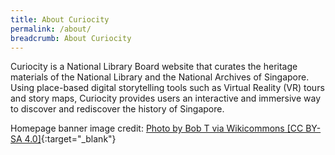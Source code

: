 ```yaml
---
title: About Curiocity
permalink: /about/
breadcrumb: About Curiocity
---
```

Curiocity is a National Library Board website that curates the heritage materials of the National Library and the National Archives of Singapore. Using place-based digital storytelling tools such as Virtual Reality (VR) tours and story maps, Curiocity provides users an interactive and immersive way to discover and rediscover the history of Singapore.

Homepage banner image credit: [Photo by Bob T via Wikicommons [CC BY-SA 4.0]](https://commons.wikimedia.org/wiki/File:Aerial_panorama_of_Singapore%27s_Downtown_Core.jpg#/media/File:Aerial_panorama_of_Singapore's_Downtown_Core.jpg){:target="_blank"}